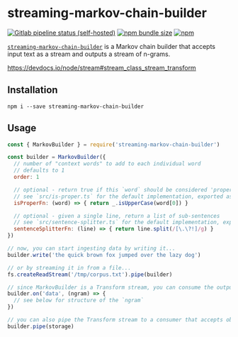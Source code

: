 # streaming-markov-chain-builder

[![Gitlab pipeline status (self-hosted)][ci-badge]][ci]
[![npm bundle size][size-badge]][npm]
[![npm][npm-badge]][npm]

[`streaming-markov-chain-builder`][npm] is a Markov chain builder that accepts input text as a stream and outputs a stream of n-grams.

https://devdocs.io/node/stream#stream_class_stream_transform

## Installation

```shell
npm i --save streaming-markov-chain-builder
```

## Usage

```js
const { MarkovBuilder } = require('streaming-markov-chain-builder')

const builder = MarkovBuilder({
  // number of "context words" to add to each individual word
  // defaults to 1
  order: 1

  // optional - return true if this `word` should be considered 'proper'
  // see `src/is-proper.ts` for the default implementation, exported as { isProperFn }
  isProperFn: (word) => { return _.isUpperCase(word[0]) }

  // optional - given a single line, return a list of sub-sentences
  // see `src/sentence-splitter.ts` for the default implementation, exported as { sentenceSplitterFn }
  sentenceSplitterFn: (line) => { return line.split(/[\.\?!]/g) }
})

// now, you can start ingesting data by writing it...
builder.write('the quick brown fox jumped over the lazy dog')

// or by streaming it in from a file...
fs.createReadStream('/tmp/corpus.txt').pipe(builder)

// since MarkovBuilder is a Transform stream, you can consume the output by reading from it...
builder.on('data', (ngram) => {
  // see below for structure of the `ngram`
})

// you can also pipe the Transform stream to a consumer that accepts object-mode streams
builder.pipe(storage)
```

[ci-badge]: https://img.shields.io/gitlab/pipeline/flotwig/node-streaming-markov-chain-builder?gitlab_url=https%3A%2F%2Fci.chary.us
[ci]: https://ci.chary.us/flotwig/node-streaming-markov-chain-builder/pipelines
[size-badge]: https://img.shields.io/bundlephobia/min/streaming-markov-chain-builder
[npm-badge]: https://img.shields.io/npm/v/streaming-markov-chain-builder
[npm]: https://www.npmjs.com/package/streaming-markov-chain-builder
